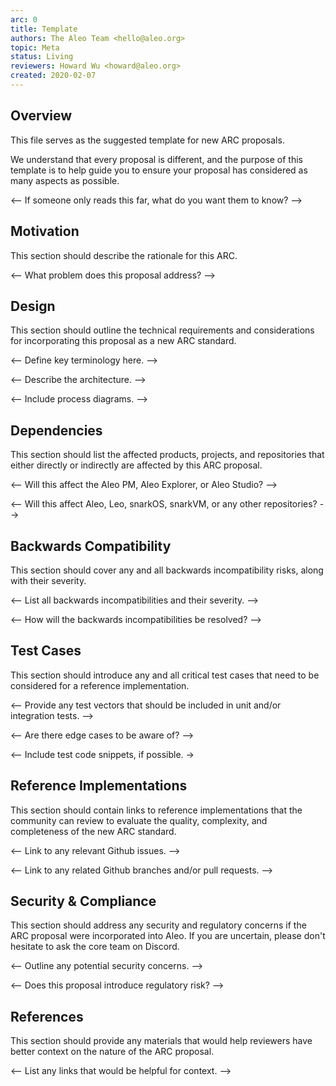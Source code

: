 ```yaml
---
arc: 0
title: Template
authors: The Aleo Team <hello@aleo.org>
topic: Meta
status: Living
reviewers: Howard Wu <howard@aleo.org>
created: 2020-02-07
---
```


## Overview

This file serves as the suggested template for new ARC proposals.

We understand that every proposal is different, and the purpose of this template is to help guide you 
to ensure your proposal has considered as many aspects as possible.

<-- If someone only reads this far, what do you want them to know? -->


## Motivation

This section should describe the rationale for this ARC.

<-- What problem does this proposal address? -->


## Design

This section should outline the technical requirements and considerations for incorporating this proposal as
a new ARC standard.

<-- Define key terminology here. -->

<-- Describe the architecture. -->

<-- Include process diagrams. -->


## Dependencies

This section should list the affected products, projects, and repositories that either directly or indirectly
are affected by this ARC proposal.

<-- Will this affect the Aleo PM, Aleo Explorer, or Aleo Studio? -->

<-- Will this affect Aleo, Leo, snarkOS, snarkVM, or any other repositories? -->


## Backwards Compatibility

This section should cover any and all backwards incompatibility risks, along with their severity.

<-- List all backwards incompatibilities and their severity. -->

<-- How will the backwards incompatibilities be resolved? -->


## Test Cases

This section should introduce any and all critical test cases that need to be considered for a reference implementation.

<-- Provide any test vectors that should be included in unit and/or integration tests. -->

<-- Are there edge cases to be aware of? -->

<-- Include test code snippets, if possible. ->


## Reference Implementations

This section should contain links to reference implementations that the community can review to evaluate the
quality, complexity, and completeness of the new ARC standard.

<-- Link to any relevant Github issues. -->

<-- Link to any related Github branches and/or pull requests. -->


## Security & Compliance

This section should address any security and regulatory concerns if the ARC proposal were incorporated into Aleo.
If you are uncertain, please don't hesitate to ask the core team on Discord.

<-- Outline any potential security concerns. -->

<-- Does this proposal introduce regulatory risk? -->


## References

This section should provide any materials that would help reviewers have better context on the nature of the ARC proposal.

<-- List any links that would be helpful for context. -->

